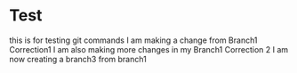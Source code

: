 # Test
this is for testing git commands
I am making a change from Branch1	Correction1
I am also making more changes in my Branch1	Correction 2
I am now creating a branch3 from branch1
